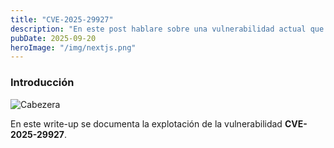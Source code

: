 ```yaml
---
title: "CVE-2025-29927"
description: "En este post hablare sobre una vulnerabilidad actual que afecta a nextjs"
pubDate: 2025-09-20
heroImage: "/img/nextjs.png"
---
```


### Introducción

![Cabezera](/img/nextjs/nextjs-cabezera.png)

En este write-up se documenta la explotación de la vulnerabilidad **CVE-2025-29927**.  
